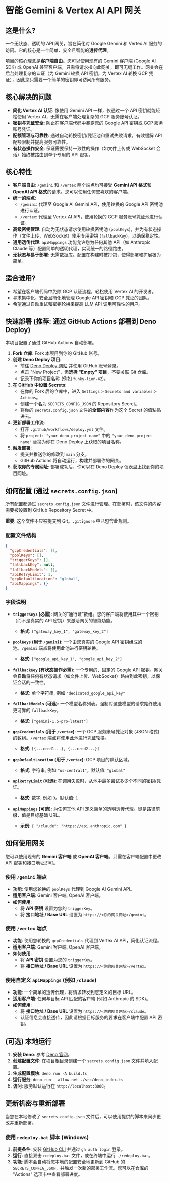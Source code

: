 # 智能 Gemini & Vertex AI API 网关

## 这是什么?

一个无状态、透明的 API 网关，旨在简化对 Google Gemini 和 Vertex AI 服务的访问。它的核心是一个简单、安全且智能的**透传代理**。

项目的核心理念是**客户端自由**。您可以使用现有的 Gemini 客户端 (Google AI SDK) 或 OpenAI 兼容客户端，只需将请求指向此网关，即可无缝工作。网关会在后台处理复杂的认证（为 Gemini 轮换 API 密钥，为 Vertex AI 轮换 GCP 凭证），因此您只需要一个简单的密钥即可访问所有服务。

## 核心解决的问题

*   **简化 Vertex AI 认证**: 像使用 Gemini API 一样，仅通过一个 API 密钥就能轻松使用 Vertex AI，无需在客户端处理复杂的 GCP 服务账号认证。
*   **密钥与凭证安全**: 防止在客户端代码中暴露您的 Google API 密钥或 GCP 服务账号凭证。
*   **配额管理与可靠性**: 通过自动轮换密钥/凭证池和重试失败请求，有效缓解 API 配额限制并提高服务可靠性。
*   **有状态操作安全**: 保证需要保持一致性的操作（如文件上传或 WebSocket 会话）始终被路由到单个专用的 API 密钥。

## 核心特性

*   **客户端自由**: `/gemini` 和 `/vertex` 两个端点均可接受 **Gemini API 格式**和 **OpenAI API 格式**的请求。您可以使用任何您喜欢的客户端。
*   **统一的端点**:
    *   `/gemini`: 代理至 Google AI Gemini API，使用轮换的 Google API 密钥池进行认证。
    *   `/vertex`: 代理至 Vertex AI API，使用轮换的 GCP 服务账号凭证池进行认证。
*   **高级密钥管理**: 自动为无状态请求使用轮换密钥池 (`poolKeys`)，并为有状态操作（文件上传、WebSocket）使用专用密钥 (`fallbackKey`)，以确保稳定性。
*   **通用透传代理**: `apiMappings` 功能允许您为任何其他 API（如 Anthropic Claude 等）配置简单的透明代理，实现统一的路径路由。
*   **无状态与易于部署**: 无需数据库。配置在构建时被打包，使得部署和扩展极为简单。

## 适合谁用?

*   希望在客户端代码中免除 GCP 认证流程，轻松使用 Vertex AI 的开发者。
*   寻求集中化、安全且简化地管理 Google API 密钥和 GCP 凭证的团队。
*   希望通过自动重试和密钥轮换来提高 LLM API 调用可靠性的用户。

## 快速部署 (推荐: 通过 GitHub Actions 部署到 Deno Deploy)

本项目配置了通过 GitHub Actions 自动部署。

1.  **Fork 仓库**: Fork 本项目到你的 GitHub 账号。
2.  **创建 Deno Deploy 项目**:
    *   前往 [Deno Deploy 网站](https://deno.com/deploy) 并使用 GitHub 账号登录。
    *   点击 "New Project"，但**选择 "Empty" 项目**，不要关联 Git 仓库。
    *   记录下你的项目名称 (例如 `funky-lion-42`)。
3.  **在 GitHub 中设置 Secrets**:
    *   在你的 Fork 后的仓库中，进入 `Settings` > `Secrets and variables` > `Actions`。
    *   创建一个名为 `SECRETS_CONFIG_JSON` 的 Repository Secret。
    *   将你的 `secrets.config.json` 文件的**全部内容**作为这个 Secret 的值粘贴进去。
4.  **更新部署工作流**:
    *   打开 `.github/workflows/deploy.yml` 文件。
    *   将 `project: "your-deno-project-name"` 中的 `"your-deno-project-name"` 替换为你在 Deno Deploy 上获取的项目名称。
5.  **触发部署**:
    *   提交并推送你的修改到 `main` 分支。
    *   GitHub Actions 将自动运行，构建并部署你的网关。
6.  **获取你的专属网址**: 部署成功后，你可以在 Deno Deploy 仪表盘上找到你的项目网址。

## 如何配置 (通过 `secrets.config.json`)

所有配置都通过 `secrets.config.json` 文件进行管理。在部署时，该文件的内容需要被设置到 GitHub Repository Secret 中。

**重要**: 这个文件不应被提交到 Git。`.gitignore` 中已包含此规则。

### 配置文件结构

```json
{
  "gcpCredentials": [],
  "poolKeys": [],
  "triggerKeys": [],
  "fallbackKey": null,
  "fallbackModels": [],
  "apiRetryLimit": 1,
  "gcpDefaultLocation": "global",
  "apiMappings": {}
}
```

### 字段说明

*   **`triggerKeys` (必需)**: 网关的“通行证”数组。您的客户端将使用其中一个密钥（而不是真实的 API 密钥）来激活网关的智能功能。
    *   **格式**: `["gateway_key_1", "gateway_key_2"]`

*   **`poolKeys` (用于 `/gemini`)**: 一个由您真实的 Google API 密钥组成的池。`/gemini` 端点将使用此池进行密钥轮换。
    *   **格式**: `["google_api_key_1", "google_api_key_2"]`

*   **`fallbackKey` (有状态操作必需)**: 一个专用的、固定的 Google API 密钥。网关会**自动**将任何有状态请求（如文件上传、WebSocket）路由到此密钥，以保证会话的一致性。
    *   **格式**: 单个字符串, 例如 `"dedicated_google_api_key"`

*   **`fallbackModels` (可选)**: 一个模型名称列表。强制对这些模型的请求始终使用更可靠的 `fallbackKey`。
    *   **格式**: `["gemini-1.5-pro-latest"]`

*   **`gcpCredentials` (用于 `/vertex`)**: 一个 GCP 服务账号凭证对象 (JSON 格式) 的数组。`/vertex` 端点将使用此池进行凭证轮换。
    *   **格式**: `[{...cred1...}, {...cred2...}]`

*   **`gcpDefaultLocation` (用于 `/vertex`)**: GCP 项目的默认区域。
    *   **格式**: 字符串, 例如 `"us-central1"`。默认值: `"global"`

*   **`apiRetryLimit` (可选)**: 在调用失败时，从池中最多尝试多少个不同的密钥/凭证。
    *   **格式**: 数字, 例如 `3`。默认值: `1`

*   **`apiMappings` (可选)**: 为任何其他 API 定义简单的透明透传代理。键是路径前缀，值是目标基础 URL。
    *   **示例**: `{ "/claude": "https://api.anthropic.com" }`

## 如何使用网关

您可以使用现有的 **Gemini 客户端** 或 **OpenAI 客户端**。只需在客户端配置中更改 API 密钥和接口地址即可。

### 使用 `/gemini` 端点
*   **功能**: 使用您轮换的 `poolKeys` 代理到 Google AI Gemini API。
*   **适用客户端**: Gemini 客户端, OpenAI 客户端。
*   **如何使用**:
    *   将 **API 密钥** 设置为您的 `triggerKey`。
    *   将 **接口地址 / Base URL** 设置为 `https://<你的网关网址>/gemini`。

### 使用 `/vertex` 端点
*   **功能**: 使用您轮换的 `gcpCredentials` 代理到 Vertex AI API，简化认证流程。
*   **适用客户端**: Gemini 客户端, OpenAI 客户端。
*   **如何使用**:
    *   将 **API 密钥** 设置为您的 `triggerKey`。
    *   将 **接口地址 / Base URL** 设置为 `https://<你的网关网址>/vertex`。

### 使用自定义 `apiMappings` (例如 `/claude`)
*   **功能**: 一个简单的透传代理，将请求转发到您定义的目标 URL。
*   **适用客户端**: 任何与目标 API 匹配的客户端 (例如 Anthropic 的 SDK)。
*   **如何使用**:
    *   将 **接口地址 / Base URL** 设置为 `https://<你的网关网址>/claude`。
    *   认证信息会直接透传，因此请根据目标服务的要求在客户端中配置 API 密钥。

## (可选) 本地运行

1.  **安装 Deno**: 参考 [Deno 官网](https://deno.land/)。
2.  **创建配置文件**: 在项目根目录创建一个 `secrets.config.json` 文件并填入配置。
3.  **生成配置模块**: `deno run -A build.ts`
4.  **运行服务**: `deno run --allow-net ./src/deno_index.ts`
5.  **访问**: 服务默认运行在 `http://localhost:8000`。

## 更新机密与重新部署

当您在本地修改了 `secrets.config.json` 文件后，可以使用提供的脚本来同步更改并重新部署。

### 使用 `redeploy.bat` 脚本 (Windows)

1.  **前提条件**: 安装 [GitHub CLI](https://cli.github.com/) 并通过 `gh auth login` 登录。
2.  **运行**: 直接双击 `redeploy.bat` 文件，或在终端中运行 `./redeploy.bat`。
3.  **功能**: 脚本会自动将您本地的配置安全地更新到 GitHub 的 `SECRETS_CONFIG_JSON`，并触发一次新的部署工作流。您可以在仓库的 "Actions" 选项卡中查看部署进度。